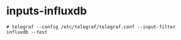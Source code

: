 # inputs-influxdb

```
# telegraf --config /etc/telegraf/telegraf.conf --input-filter influxdb --test

```


